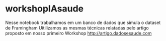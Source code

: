 # workshopIAsaude

Nesse notebook trabalhamos em um banco de dados que simula o dataset de Framingham
Uitilizamos as mesmas técnicas relatadas pelo artigo proposto em nosso primeiro Workshop
http://artigo.dadosesaude.com

